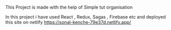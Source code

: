 This Project is made with the help of Simple tut organisation

In this project i have used React , Redux, Sagas , Firebase etc 
and deployed this site on netlify https://sonal-kenche-79e37d.netlify.app/

